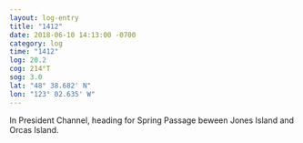 ```yaml
---
layout: log-entry
title: "1412"
date: 2018-06-10 14:13:00 -0700
category: log
time: "1412"
log: 20.2
cog: 214°T
sog: 3.0
lat: "48° 38.682' N"
lon: "123° 02.635' W"
---
```


In President Channel, heading for Spring Passage beween Jones Island and Orcas Island.
